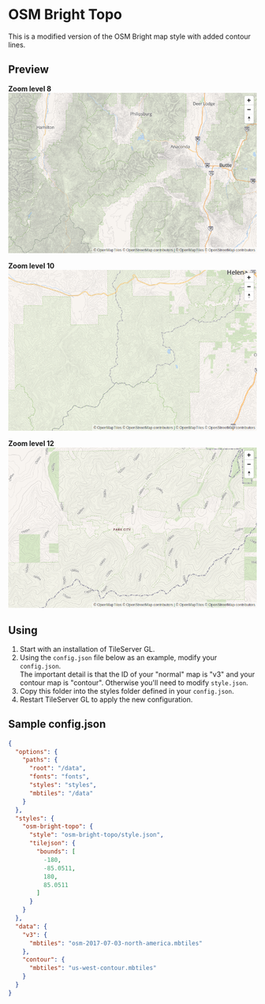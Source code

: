 OSM Bright Topo
===============

This is a modified version of the OSM Bright map style with added contour lines.


Preview
-------

**Zoom level 8**
![zoom 8](previews/zoom-8.png)

**Zoom level 10**
![zoom 10](previews/zoom-10.png)

**Zoom level 12**
![zoom 12](previews/zoom-12.png)

Using
-----

1. Start with an installation of TileServer GL.
2. Using the `config.json` file below as an example, modify your `config.json`.  
   The important detail is that the ID of your "normal" map is "v3" and your  
   contour map is "contour".  Otherwise you'll need to modify `style.json`.
3. Copy this folder into the styles folder defined in your `config.json`.
4. Restart TileServer GL to apply the new configuration.


Sample config.json
------------------

```json
{
  "options": {
    "paths": {
      "root": "/data",
      "fonts": "fonts",
      "styles": "styles",
      "mbtiles": "/data"
    }
  },
  "styles": {
    "osm-bright-topo": {
      "style": "osm-bright-topo/style.json",
      "tilejson": {
        "bounds": [
          -180,
          -85.0511,
          180,
          85.0511
        ]
      }
    }
  },
  "data": {
    "v3": {
      "mbtiles": "osm-2017-07-03-north-america.mbtiles"
    },
    "contour": {
      "mbtiles": "us-west-contour.mbtiles"
    }
  }
}
```
